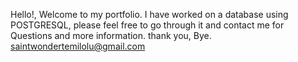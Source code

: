 Hello!, Welcome to my portfolio. I have worked on a database using POSTGRESQL, please feel free to go through it and contact me for Questions and more information. thank you, Bye. saintwondertemilolu@gmail.com
